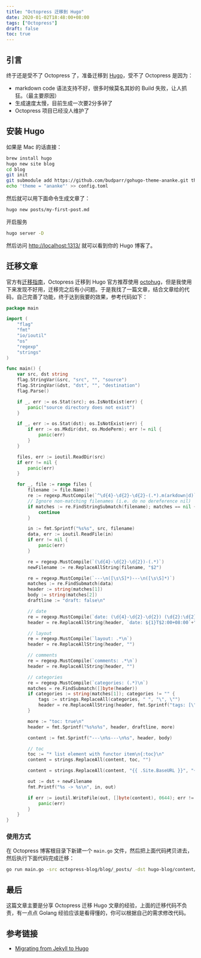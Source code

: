 ```yaml
---
title: "Octopress 迁移到 Hugo"
date: 2020-01-02T18:48:00+08:00
tags: ["Octopress"] 
draft: false
toc: true
---
```


## 引言

终于还是受不了 Octopress 了，准备迁移到 [Hugo](https://gohugo.io/)，受不了 Octopress 是因为：

- markdown code 语法支持不好，很多时候莫名其妙的 Build 失败，让人抓狂。（最主要原因）
- 生成速度太慢，目前生成一次要2分多钟了
- Octopress 项目已经没人维护了

<!--more-->

## 安装 Hugo

如果是 Mac 的话直接：

```sh
brew install hugo
hugo new site blog
cd blog
git init
git submodule add https://github.com/budparr/gohugo-theme-ananke.git themes/ananke
echo 'theme = "ananke"' >> config.toml
```

然后就可以用下面命令生成文章了：

```sh
hugo new posts/my-first-post.md
```

开启服务

```sh
hugo server -D
```

然后访问 <http://localhost:1313/> 就可以看到你的 Hugo 博客了。

## 迁移文章

官方有[迁移指南](https://gohugo.io/tools/migrations/)，Octopress 迁移到 Hugo 官方推荐使用 [octohug](https://github.com/codebrane/octohug)，但是我使用下来发现不好用，迁移完之后有小问题。于是我找了一篇文章，结合文章给的代码，自己完善了功能，终于达到我要的效果，参考代码如下：

```go
package main

import (
	"flag"
	"fmt"
	"io/ioutil"
	"os"
	"regexp"
	"strings"
)

func main() {
	var src, dst string
	flag.StringVar(&src, "src", "", "source")
	flag.StringVar(&dst, "dst", "", "destination")
	flag.Parse()

	if _, err := os.Stat(src); os.IsNotExist(err) {
		panic("source directory does not exist")
	}

	if _, err := os.Stat(dst); os.IsNotExist(err) {
		if err := os.Mkdir(dst, os.ModePerm); err != nil {
			panic(err)
		}
	}

	files, err := ioutil.ReadDir(src)
	if err != nil {
		panic(err)
	}

	for _, file := range files {
		filename := file.Name()
		re := regexp.MustCompile(`^\d{4}-\d{2}-\d{2}-(.*).m(arkdown|d)`)
		// Ignore non-matching filenames (i.e. do no dereference nil)
		if matches := re.FindStringSubmatch(filename); matches == nil {
			continue
		}

		in := fmt.Sprintf("%s%s", src, filename)
		data, err := ioutil.ReadFile(in)
		if err != nil {
			panic(err)
		}

		re = regexp.MustCompile(`(\d{4}-\d{2}-\d{2})-(.*)`)
		newFilename := re.ReplaceAllString(filename, "$2")

		re = regexp.MustCompile(`---\n([\s\S]*)---\n([\s\S]*)`)
		matches := re.FindSubmatch(data)
		header := string(matches[1])
		body := string(matches[2])
		draftline := "draft: false\n"

		// date
		re = regexp.MustCompile(`date: (\d{4}-\d{2}-\d{2}) (\d{2}:\d{2}).*\n`)
		header = re.ReplaceAllString(header, `date: ${1}T$2:00+08:00`+"\n")

		// layout
		re = regexp.MustCompile(`layout: .*\n`)
		header = re.ReplaceAllString(header, "")

		// comments
		re = regexp.MustCompile(`comments: .*\n`)
		header = re.ReplaceAllString(header, "")

		// categories
		re = regexp.MustCompile(`categories: (.*)\n`)
		matches = re.FindSubmatch([]byte(header))
		if categories := string(matches[1]); categories != "" {
			tags := strings.ReplaceAll(categories, " ", "\", \"")
			header = re.ReplaceAllString(header, fmt.Sprintf("tags: [\"%s\"] \n", tags))
		}

		more := "toc: true\n"
		header = fmt.Sprintf("%s%s%s", header, draftline, more)

		content := fmt.Sprintf("---\n%s---\n%s", header, body)

		// toc
		toc := "* list element with functor item\n{:toc}\n"
		content = strings.ReplaceAll(content, toc, "")

		content = strings.ReplaceAll(content, "{{ .Site.BaseURL }}", "{{ .Site.BaseURL }}")

		out := dst + newFilename
		fmt.Printf("%s -> %s\n", in, out)

		if err := ioutil.WriteFile(out, []byte(content), 0644); err != nil {
			panic(err)
		}
	}
}
```


### 使用方式

在 Octopress 博客根目录下新建一个 `main.go` 文件，然后把上面代码拷贝进去，然后执行下面代码完成迁移：

```sh
go run main.go -src octopress-blog/blog/_posts/ -dst hugo-blog/content/posts/
```

## 最后

这篇文章主要是分享 Octopress 迁移 Hugo 文章的经验，上面的迁移代码不负责，有一点点 Golang 经验应该是看得懂的，你可以根据自己的需求修改代码。


## 参考链接

- [Migrating from Jekyll to Hugo](https://miguelmota.com/blog/migrating-from-jekyll-to-hugo/)